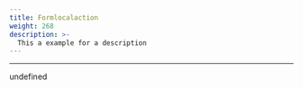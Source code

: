 ```yaml
---
title: Formlocalaction
weight: 268
description: >-
  This a example for a description
---
```


---

undefined
